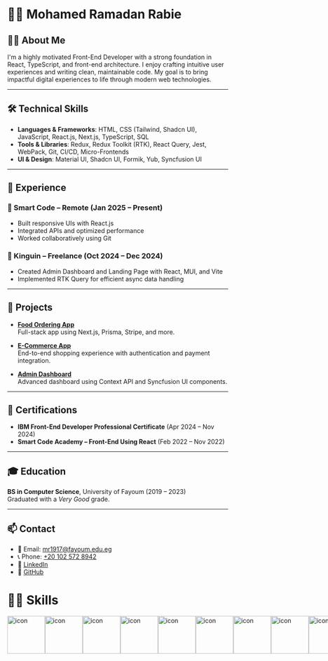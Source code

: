 <!-- <p align="center">
<a href="https://git.io/typing-svg"><img src="https://readme-typing-svg.demolab.com?font=Fira+Code&pause=1000&width=435&lines=Muhammad+Naja+-+Software+Engineer;%2B5+Years+of+coding+Experience+;Always+learning+new+things" alt="Typing SVG" /></a>
  

</p> -->

<!-- Social icons section -->
<!-- <p align="center">
  <a href="https://www.youtube.com/@codeawy"><img width="32px" alt="Youtube" title="Youtube" src="https://i.imgur.com/lJdUxn6.png"/></a>
  &#8287;&#8287;&#8287;&#8287;&#8287;
  <a href="https://twitter.com/DenverCoder1"><img width="32px" alt="Twitter" title="Twitter" src="https://i.imgur.com/3YU1CER.png"/></a>
  &#8287;&#8287;&#8287;&#8287;&#8287;
  <a href="https://www.codeawy.com/" alt="Discord" title="Dev Pro Tips Discord Server"><img width="32px" src="https://i.imgur.com/JU4wMxu.png"/></a>
  &#8287;&#8287;&#8287;&#8287;&#8287;
</p>

<br/> -->

# 👩‍💻 Mohamed Ramadan Rabie

## 🧑‍💻 About Me

I'm a highly motivated Front-End Developer with a strong foundation in React, TypeScript, and front-end architecture. I enjoy crafting intuitive user experiences and writing clean, maintainable code. My goal is to bring impactful digital experiences to life through modern web technologies.

---

## 🛠️ Technical Skills

- **Languages & Frameworks**: HTML, CSS (Tailwind, Shadcn UI), JavaScript, React.js, Next.js, TypeScript, SQL
- **Tools & Libraries**: Redux, Redux Toolkit (RTK), React Query, Jest, WebPack, Git, CI/CD, Micro-Frontends
- **UI & Design**: Material UI, Shadcn UI, Formik, Yub, Syncfusion UI

---

## 💼 Experience

### 🔹 Smart Code – Remote (Jan 2025 – Present)
- Built responsive UIs with React.js
- Integrated APIs and optimized performance
- Worked collaboratively using Git

### 🔹 Kinguin – Freelance (Oct 2024 – Dec 2024)
- Created Admin Dashboard and Landing Page with React, MUI, and Vite
- Implemented RTK Query for efficient async data handling

---

## 🚀 Projects

- **[Food Ordering App](https://github.com/MohamedRamad3n/Food-Ordering-App-With-Next.js-15-and-React.js-19.git)**  
  Full-stack app using Next.js, Prisma, Stripe, and more.

- **[E-Commerce App](https://github.com/MohamedRamad3n/E-Commerce-App-With-React)**  
  End-to-end shopping experience with authentication and payment integration.

- **[Admin Dashboard](https://github.com/MohamedRamad3n/E-Commerce-App-With-React)**  
  Advanced dashboard using Context API and Syncfusion UI components.

---

## 📜 Certifications

- **IBM Front-End Developer Professional Certificate** (Apr 2024 – Nov 2024)
- **Smart Code Academy – Front-End Using React** (Feb 2022 – Nov 2022)

---

## 🎓 Education

**BS in Computer Science**, University of Fayoum (2019 – 2023)  
Graduated with a *Very Good* grade.

---

## 📫 Contact

- 📧 Email: [mr1917@fayoum.edu.eg](mailto:mr1917@fayoum.edu.eg)
- 📞 Phone: [+20 102 572 8942](tel:+201025728942)
- 🔗 [LinkedIn](https://www.linkedin.com/in/mohamedramadan66/)
- 🐙 [GitHub](https://github.com/MohamedRamad3n)
# 🤹‍♀️ Skills

<div style="display: flex; align-items: flex-start;"><img src="https://techstack-generator.vercel.app/js-icon.svg" alt="icon" width="86" height="86" /><img src="https://techstack-generator.vercel.app/ts-icon.svg" alt="icon" width="86" height="86" /><img src="https://techstack-generator.vercel.app/react-icon.svg" alt="icon" width="86" height="86" /><img src="https://techstack-generator.vercel.app/redux-icon.svg" alt="icon" width="86" height="86" /><img src="https://techstack-generator.vercel.app/sass-icon.svg" alt="icon" width="86" height="86" /><img src="https://techstack-generator.vercel.app/webpack-icon.svg" alt="icon" width="86" height="86" /><img src="https://techstack-generator.vercel.app/gatsby-icon.svg" alt="icon" width="86" height="86" /><img src="https://techstack-generator.vercel.app/jest-icon.svg" alt="icon" width="86" height="86" /><img src="https://techstack-generator.vercel.app/eslint-icon.svg" alt="icon" width="86" height="86" /><img src="https://techstack-generator.vercel.app/github-icon.svg" alt="icon" width="86" height="86" /><img src="https://techstack-generator.vercel.app/docker-icon.svg" alt="icon" width="86" height="86" /><img src="https://techstack-generator.vercel.app/aws-icon.svg" alt="icon" width="86" height="86" /><img src="https://techstack-generator.vercel.app/restapi-icon.svg" alt="icon" width="86" height="86" /></div>
